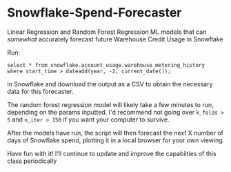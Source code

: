 # Snowflake-Spend-Forecaster
Linear Regression and Random Forest Regression ML models that can *somewhat* accurately forecast future Warehouse Credit Usage in Snowflake

Run:
```
select * from snowflake.account_usage.warehouse_metering_history
where start_time > dateadd(year, -2, current_date());
```
in Snowflake and download the output as a CSV to obtain the necessary data for this forecaster.

The random forest regression model will likely take a few minutes to run, depending on the params inputted. I'd recommend not going over `k_folds > 5` and `n_iter > 150` if you want your computer to survive.

After the models have run, the script will then forecast the next X number of days of Snowflake spend, plotting it in a local browser for your own viewing.

Have fun with it! I'll continue to update and improve the capabilties of this class periodically
